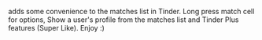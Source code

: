 adds some convenience to the matches list in Tinder. Long press match cell for options, Show a user's profile from the matches list and Tinder Plus features (Super Like). Enjoy :)
